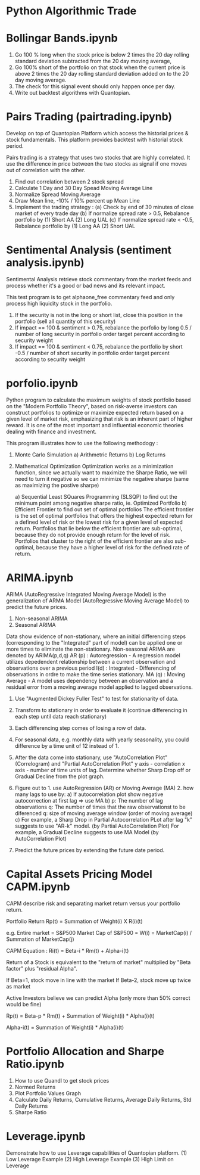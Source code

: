 Python Algorithmic Trade
========================

Bollingar Bands.ipynb
=====================
1) Go 100 % long when the stock price is below 2 times the 20 day rolling standard deviation subtracted from the 20 day moving average, 
2) Go 100% short of the portfolio on that stock when the current price is above 2 times the 20 day rolling standard deviation added on to the 20 day moving average. 
3) The check for this signal event should only happen once per day. 
4)  Write out backtest algorithms with Quantopian.

Pairs Trading (pairtrading.ipynb)
=================================
Develop on top of Quantopian Platform which access the historial prices & stock fundamentals. This platform provides backtest with historial stock period.

Pairs trading is a strategy that uses two stocks that are highly correlated. It use the difference in price between the two stocks as signal if one moves out of correlation with the other. 

1. Find out correlation between 2 stock spread
2. Calculate 1 Day and 30 Day Spead Moving Average Line
3. Normalize Spread Moving Average
4. Draw Mean line, -10% / 10% percent up Mean Line 
5. Implement the trading strategy :
(a) Check by end of 30 minutes of close market of every trade day
(b) If normalize spread rate > 0.5, Rebalance portfolio by (1) Short AA (2) Long UAL 
(c) If normalize spread rate < -0.5, Rebalance portfolio by (1) Long AA (2) Short UAL

Sentimental Analysis (sentiment analysis.ipynb)
====================
Sentimental Analysis retrieve stock commentary from the market feeds and process whether it's a good or bad news and its relevant impact.

This test program is to get alphaone_free commentary feed and only process high liquidity stock in the portfolio.

1) If the security is not in the long or short list, close this position in the portfolio (sell all quantity of this security)
2) If impact == 100 & sentiment > 0.75, 
rebalance the porfolio by long 0.5 / number of long security in portfolio
order target percent according to security weight
3) If impact == 100 & sentiment < 0.75,
rebalance the portfolio by short -0.5 / number of short security in portfolio
order target percent according to security weight


porfolio.ipynb
==============

Python program to calculate the maximum weights of stock portfolio based on the "Modern Portfolio Theory", based on risk-averse investors can construct portfolios to optimize or maximize expected return based on a given level of market risk, emphasizing that risk is an inherent part of higher reward. It is one of the most important and influential economic theories dealing with finance and investment.

This program illustrates how to use the following methodogy :
1) Monte Carlo Simulation
    a) Arithmetric Returns
    b) Log Returns
    
2) Mathematical Optimization
Optimization works as a minimization function, since we actually want to maximize the Sharpe Ratio, we will need to turn it negative so we can minimize the negative sharpe (same as maximizing the postive sharpe)

    a) Sequential Least SQuares Programming (SLSQP) to find out the minimum point among negative sharpe ratio, ie. Optimized Portfolio
    b) Efficient Frontier to find out set of optimal portfolios 
The efficient frontier is the set of optimal portfolios that offers the highest expected return for a defined level of risk or the lowest risk for a given level of expected return. Portfolios that lie below the efficient frontier are sub-optimal, because they do not provide enough return for the level of risk. Portfolios that cluster to the right of the efficient frontier are also sub-optimal, because they have a higher level of risk for the defined rate of return.

ARIMA.ipynb
===========
ARIMA (AutoRegressive Integrated Moving Average Model) is the generalization of ARMA Model (AutoRegressive Moving Average Model) to predict the future prices.
1. Non-seasonal ARIMA
2. Seasonal ARIMA

Data show evidence of non-stationary, where an initial differencing steps (corresponding to the "Integrated" part of model) can be applied one or more times to eliminate the non-stationary.
Non-seasonal ARIMA are denoted by ARIMA(p,d,q)
AR (p) : Autoregression - A regression model utilizes depedendent relationship between a current observation and observations over a previous period
I(d) : Integrated - Differencing of observations in ordre to make the time series stationary.
MA (q) : Moving Average - A model uses dependency between an observation and a residual error from a moving average model applied to lagged observations.

1. Use "Augmented Dickey Fuller Test" to test for stationarity of data.
2. Transform to stationary in order to evaluate it (continue differencing in each step until data reach stationary)
3. Each differencing step comes of losing a row of data.
4. For seasonal data, e.g. monthly data with yearly seasonality, you could difference by a time unit of 12 instead of 1.
5. After the data come into stationary, use "AutoCorrelation Plot" (Correlogram) and "Partial AutoCorrelation Plot"
    y axis - correlation
	x axis - number of time units of lag.
   Determine whether Sharp Drop off or Gradual Decline from the plot graph.
   
6. Figure out to 1. use AutoRegression (AR) or Moving Average (MA) 2. how many lags to use by:
    a) If autocorrelation plot show negative autocorrection at first lag => use MA
	b) p: The number of lag observations 
	   q: The number of times that the raw observationst to be diferenced
	   q: size of moving average window (order of moving average)
	c) For example, a Sharp Drop in Partial Autocorrelation PLot after lag "k" suggests to use "AR-k" model. (by Partial AutoCorrelation Plot)
	   For example, a Gradual Decline suggests to use MA Model (by AutoCorrelation Plot)

7. Predict the future prices by extending the future date period.	   
   
   
Capital Assets Pricing Model CAPM.ipynb
=======================================
CAPM describe risk and separating market return versus your portfolio return.

Portfolio Return Rp(t) = Summation of Weight(i) X R(i)(t)

e.g. Entire market = S&P500
Market Cap of S&P500 = W(i) = MarketCap(i) / Summation of MarketCap(j)

CAPM Equation :
Ri(t) = Beta-i * Rm(t) + Alpha-i(t)

 Return of a Stock is equivalent to the "return of market" multiplied by "Beta factor" plus "residual Alpha".
 
 If Beta=1, stock move in line with the market
 If Beta-2, stock move up twice as market
 
 Active Investors believe we can predict Alpha (only more than 50% correct would be fine)
 
 Rp(t) = Beta-p * Rm(t) + Summation of Weight(i) * Alpha(i)(t)
 
 Alpha-i(t) = Summation of Weight(i) * Alpha(i)(t)
 



Portfolio Allocation and Sharpe Ratio.ipynb
===========================================
1. How to use Quandl to get stock prices
2. Normed Returns
3. Plot Portfolio Values Graph
4. Calculate Daily Returns, Cumulative Returns, Average Daily Returns, Std Daily Returns
5. Sharpe Ratio


Leverage.ipynb
==============
Demonstrate how to use Leverage capabilities of Quantopian platform.
(1) Low Leverage Example
(2) High Leverage Example
(3) HIgh Limit on Leverage